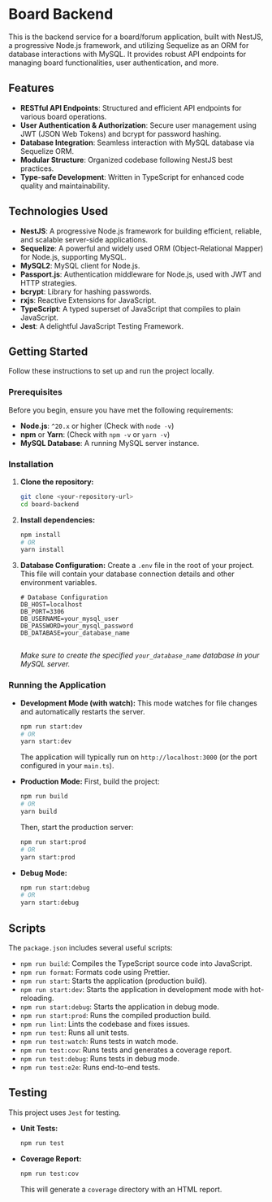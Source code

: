 # Board Backend

This is the backend service for a board/forum application, built with NestJS, a progressive Node.js framework, and utilizing Sequelize as an ORM for database interactions with MySQL. It provides robust API endpoints for managing board functionalities, user authentication, and more.


## Features
-   **RESTful API Endpoints**: Structured and efficient API endpoints for various board operations.
-   **User Authentication & Authorization**: Secure user management using JWT (JSON Web Tokens) and bcrypt for password hashing.
-   **Database Integration**: Seamless interaction with MySQL database via Sequelize ORM.
-   **Modular Structure**: Organized codebase following NestJS best practices.
-   **Type-safe Development**: Written in TypeScript for enhanced code quality and maintainability.

## Technologies Used

-   **NestJS**: A progressive Node.js framework for building efficient, reliable, and scalable server-side applications.
-   **Sequelize**: A powerful and widely used ORM (Object-Relational Mapper) for Node.js, supporting MySQL.
-   **MySQL2**: MySQL client for Node.js.
-   **Passport.js**: Authentication middleware for Node.js, used with JWT and HTTP strategies.
-   **bcrypt**: Library for hashing passwords.
-   **rxjs**: Reactive Extensions for JavaScript.
-   **TypeScript**: A typed superset of JavaScript that compiles to plain JavaScript.
-   **Jest**: A delightful JavaScript Testing Framework.

## Getting Started

Follow these instructions to set up and run the project locally.

### Prerequisites

Before you begin, ensure you have met the following requirements:

-   **Node.js**: `^20.x` or higher (Check with `node -v`)
-   **npm** or **Yarn**: (Check with `npm -v` or `yarn -v`)
-   **MySQL Database**: A running MySQL server instance.

### Installation

1.  **Clone the repository:**
    ```bash
    git clone <your-repository-url>
    cd board-backend
    ```
2.  **Install dependencies:**
    ```bash
    npm install
    # OR
    yarn install
    ```
3.  **Database Configuration:**
    Create a `.env` file in the root of your project. This file will contain your database connection details and other environment variables.
    ```
    # Database Configuration
    DB_HOST=localhost
    DB_PORT=3306
    DB_USERNAME=your_mysql_user
    DB_PASSWORD=your_mysql_password
    DB_DATABASE=your_database_name
  
    ```
    *Make sure to create the specified `your_database_name` database in your MySQL server.*

### Running the Application

-   **Development Mode (with watch):**
    This mode watches for file changes and automatically restarts the server.
    ```bash
    npm run start:dev
    # OR
    yarn start:dev
    ```
    The application will typically run on `http://localhost:3000` (or the port configured in your `main.ts`).

-   **Production Mode:**
    First, build the project:
    ```bash
    npm run build
    # OR
    yarn build
    ```
    Then, start the production server:
    ```bash
    npm run start:prod
    # OR
    yarn start:prod
    ```

-   **Debug Mode:**
    ```bash
    npm run start:debug
    # OR
    yarn start:debug
    ```

## Scripts

The `package.json` includes several useful scripts:

-   `npm run build`: Compiles the TypeScript source code into JavaScript.
-   `npm run format`: Formats code using Prettier.
-   `npm run start`: Starts the application (production build).
-   `npm run start:dev`: Starts the application in development mode with hot-reloading.
-   `npm run start:debug`: Starts the application in debug mode.
-   `npm run start:prod`: Runs the compiled production build.
-   `npm run lint`: Lints the codebase and fixes issues.
-   `npm run test`: Runs all unit tests.
-   `npm run test:watch`: Runs tests in watch mode.
-   `npm run test:cov`: Runs tests and generates a coverage report.
-   `npm run test:debug`: Runs tests in debug mode.
-   `npm run test:e2e`: Runs end-to-end tests.

## Testing

This project uses `Jest` for testing.

-   **Unit Tests:**
    ```bash
    npm run test
    ```
-   **Coverage Report:**
    ```bash
    npm run test:cov
    ```
    This will generate a `coverage` directory with an HTML report.

